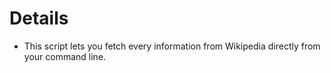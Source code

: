 # Details
* This script lets you fetch every information from Wikipedia directly from your command line.